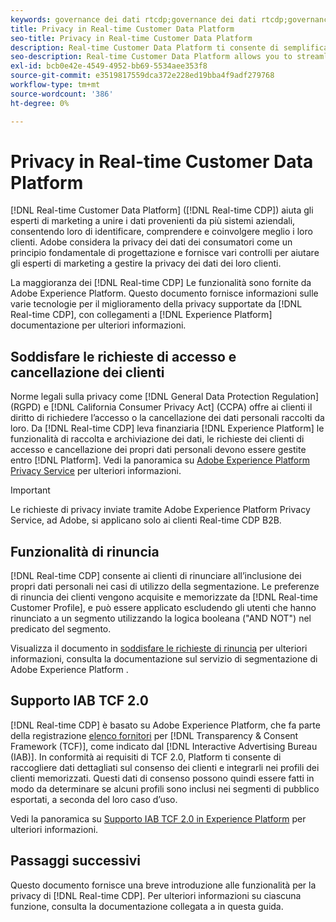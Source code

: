 ```yaml
---
keywords: governance dei dati rtcdp;governance dei dati rtcdp;governance dei dati del profilo dei dati del cliente in tempo reale;privacy rtcdp;rtcdp privacy
title: Privacy in Real-time Customer Data Platform
seo-title: Privacy in Real-time Customer Data Platform
description: Real-time Customer Data Platform ti consente di semplificare il processo per mantenere le operazioni sui dati conformi alle normative sulla privacy.
seo-description: Real-time Customer Data Platform allows you to streamline the process of keeping your data operations compliant with privacy regulations.
exl-id: bcb0e42e-4549-4952-bb69-5534aee353f8
source-git-commit: e3519817559dca372e228ed19bba4f9adf279768
workflow-type: tm+mt
source-wordcount: '386'
ht-degree: 0%

---
```


# Privacy in Real-time Customer Data Platform

[!DNL Real-time Customer Data Platform] ([!DNL Real-time CDP]) aiuta gli esperti di marketing a unire i dati provenienti da più sistemi aziendali, consentendo loro di identificare, comprendere e coinvolgere meglio i loro clienti. Adobe considera la privacy dei dati dei consumatori come un principio fondamentale di progettazione e fornisce vari controlli per aiutare gli esperti di marketing a gestire la privacy dei dati dei loro clienti.

La maggioranza dei [!DNL Real-time CDP] Le funzionalità sono fornite da Adobe Experience Platform. Questo documento fornisce informazioni sulle varie tecnologie per il miglioramento della privacy supportate da [!DNL Real-time CDP], con collegamenti a [!DNL Experience Platform] documentazione per ulteriori informazioni.

## Soddisfare le richieste di accesso e cancellazione dei clienti

Norme legali sulla privacy come [!DNL General Data Protection Regulation] (RGPD) e [!DNL California Consumer Privacy Act] (CCPA) offre ai clienti il diritto di richiedere l’accesso o la cancellazione dei dati personali raccolti da loro. Da [!DNL Real-time CDP] leva finanziaria [!DNL Experience Platform] le funzionalità di raccolta e archiviazione dei dati, le richieste dei clienti di accesso e cancellazione dei propri dati personali devono essere gestite entro [!DNL Platform]. Vedi la panoramica su [Adobe Experience Platform Privacy Service](../../privacy-service/home.md) per ulteriori informazioni.

>[!IMPORTANT]
>
> Le richieste di privacy inviate tramite Adobe Experience Platform Privacy Service, ad Adobe, si applicano solo ai clienti Real-time CDP B2B.

## Funzionalità di rinuncia

[!DNL Real-time CDP] consente ai clienti di rinunciare all’inclusione dei propri dati personali nei casi di utilizzo della segmentazione. Le preferenze di rinuncia dei clienti vengono acquisite e memorizzate da [!DNL Real-time Customer Profile], e può essere applicato escludendo gli utenti che hanno rinunciato a un segmento utilizzando la logica booleana (&quot;AND NOT&quot;) nel predicato del segmento.

Visualizza il documento in [soddisfare le richieste di rinuncia](../../segmentation/consents.md) per ulteriori informazioni, consulta la documentazione sul servizio di segmentazione di Adobe Experience Platform .

## Supporto IAB TCF 2.0

[!DNL Real-time CDP] è basato su Adobe Experience Platform, che fa parte della registrazione [elenco fornitori](https://iabeurope.eu/vendor-list-tcf-v2-0/) per [!DNL Transparency & Consent Framework (TCF)], come indicato dal [!DNL Interactive Advertising Bureau (IAB)]. In conformità ai requisiti di TCF 2.0, Platform ti consente di raccogliere dati dettagliati sul consenso dei clienti e integrarli nei profili dei clienti memorizzati. Questi dati di consenso possono quindi essere fatti in modo da determinare se alcuni profili sono inclusi nei segmenti di pubblico esportati, a seconda del loro caso d’uso.

Vedi la panoramica su [Supporto IAB TCF 2.0 in Experience Platform](../../landing/governance-privacy-security/consent/iab/overview.md) per ulteriori informazioni.

## Passaggi successivi

Questo documento fornisce una breve introduzione alle funzionalità per la privacy di [!DNL Real-time CDP]. Per ulteriori informazioni su ciascuna funzione, consulta la documentazione collegata a in questa guida.
